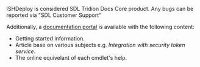 ﻿ISHDeploy is considered SDL Tridion Docs Core product. Any bugs can be reported via "SDL Customer Support"

Additionally, a [documentation portal](https://sdl.github.io/ISHDeploy/13.0/) is available with the following content:
- Getting started information.
- Article base on various subjects e.g. *Integration with security token service*.
- The online equivelant of each cmdlet's help.  